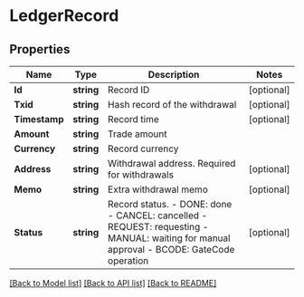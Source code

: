# LedgerRecord

## Properties
Name | Type | Description | Notes
------------ | ------------- | ------------- | -------------
**Id** | **string** | Record ID | [optional] 
**Txid** | **string** | Hash record of the withdrawal | [optional] 
**Timestamp** | **string** | Record time | [optional] 
**Amount** | **string** | Trade amount | 
**Currency** | **string** | Record currency | 
**Address** | **string** | Withdrawal address. Required for withdrawals | [optional] 
**Memo** | **string** | Extra withdrawal memo | [optional] 
**Status** | **string** | Record status.  - DONE: done - CANCEL: cancelled - REQUEST: requesting - MANUAL: waiting for manual approval - BCODE: GateCode operation | [optional] 

[[Back to Model list]](../README.md#documentation-for-models) [[Back to API list]](../README.md#documentation-for-api-endpoints) [[Back to README]](../README.md)


